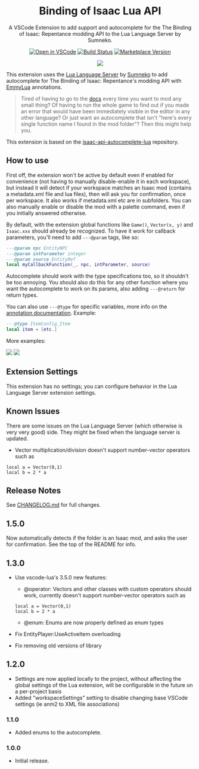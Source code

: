 <div align="center">

# Binding of Isaac Lua API

A VSCode Extension to add support and autocomplete for the The Binding of Isaac: Repentance modding API to the Lua Language Server by Sumneko.

[![Open in VSCode](https://img.shields.io/static/v1?logo=visualstudiocode&label=&message=Open%20in%20Visual%20Studio%20Code&labelColor=2c2c32&color=007acc&logoColor=007acc)](https://open.vscode.dev/Filloax/isaac-lua-api-vscode) [![Build Status](https://github.com/ManticoreGamesInc/vscode-core/workflows/CI/badge.svg)](https://github.com/Filloax/isaac-lua-api-vscode/actions?workflow=CI) [![Marketplace Version](https://img.shields.io/visual-studio-marketplace/v/Filloax.isaac-lua-api-vscode?label=Visual%20Studio%20Marketplace&logo=visual-studio-code "Current Version")](https://marketplace.visualstudio.com/items?itemName=Filloax.isaac-lua-api-vscode)

![](https://i.imgur.com/iZDP2iy.png)

</div>

This extension uses the [Lua Language Server](https://microsoft.github.io/language-server-protocol/) by [Sumneko](https://marketplace.visualstudio.com/items?itemName=sumneko.lua) to add autocomplete for The Binding of Isaac: Repentance's modding API with [EmmyLua](https://github.com/sumneko/lua-language-server/wiki/EmmyLua-Annotations) annotations.

> Tired of having to go to the [docs](https://wofsauge.github.io/IsaacDocs/rep/) every time you want to mod any small thing? Of having to run the whole game to find out if you made an error that would have been immediately visible in the editor in any other language? Or just want an autocomplete that isn't "here's every single function name I found in the mod folder"? Then this might help you.

This extension is based on the [isaac-api-autocomplete-lua](https://github.com/filloax/isaac-api-autocomplete-lua) repository.

## How to use

First off, the extension won't be active by default even if enabled for convenience (not having to manually disable-enable it in each workspace), but instead it will detect if your workspace matches an Isaac mod (contains a metadata.xml file and lua files), then will ask you for confirmation, once per workspace. It also works if metadata.xml etc are in subfolders. You can also manually enable or disable the mod with a palette command, even if you initially answered otherwise.

By default, with the extension global functions like `Game()`, `Vector(x, y)` and `Isaac.xxx` should already be recognized. To have it work for callback parameters, you'll need to add `---@param` tags, like so:

```Lua
---@param npc EntityNPC
---@param intParameter integer
---@param source EntityRef
local myCallbackFunction(_, npc, intParameter, source)
```

Autocomplete should work with the type specifications too, so it shouldn't be too annoying. You should also do this for any other function where you want the autocomplete to work on its params, also adding `---@return` for return types.

You can also use `---@type` for specific variables, more info on the [annotation documentation](https://github.com/sumneko/lua-language-server/wiki/EmmyLua-Annotations). Example:

```Lua
---@type ItemConfig_Item
local item = [etc.]
```

More examples:

![](https://i.imgur.com/1BiL3CE.png)
![](https://i.imgur.com/WnC5IFv.png)

## Extension Settings

This extension has no settings; you can configure behavior in the Lua Language Server extension settings.

## Known Issues

There are some issues on the Lua Language Server (which otherwise is very very good) side. They might be fixed when the language server is updated.

- Vector multiplication/division doesn't support number-vector operators such as

```
local a = Vector(0,1)
local b = 2 * a
```

## Release Notes

See [CHANGELOG.md](CHANGELOG.md) for full changes.

## 1.5.0

Now automatically detects if the folder is an Isaac mod, and asks the user for confirmation. See the top of the README for info.

## 1.3.0

- Use vscode-lua's 3.5.0 new features:
    - @operator: Vectors and other classes with custom operators should work, currently doesn't support number-vector operators such as

    ```
    local a = Vector(0,1)
    local b = 2 * a
    ```
    - @enum: Enums are now properly defined as enum types
- Fix EntityPlayer:UseActiveItem overloading
- Fix removing old versions of library

## 1.2.0

- Settings are now applied locally to the project, without affecting the global settings of the Lua extension, will be configurable in the future on a per-project basis
- Added "workspaceSettings" setting to disable changing base VSCode settings (ie anm2 to XML file associations)

### 1.1.0

- Added enums to the autocomplete.

### 1.0.0

- Initial release.
